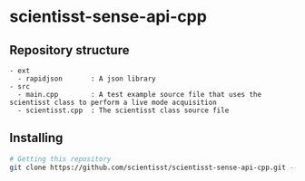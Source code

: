 # scientisst-sense-api-cpp

## Repository structure

```
- ext
  - rapidjson       : A json library
- src
  - main.cpp        : A test example source file that uses the scientisst class to perform a live mode acquisition
  - scientisst.cpp  : The scientisst class source file
```
## Installing
```sh
# Getting this repository 
git clone https://github.com/scientisst/scientisst-sense-api-cpp.git --recursive
